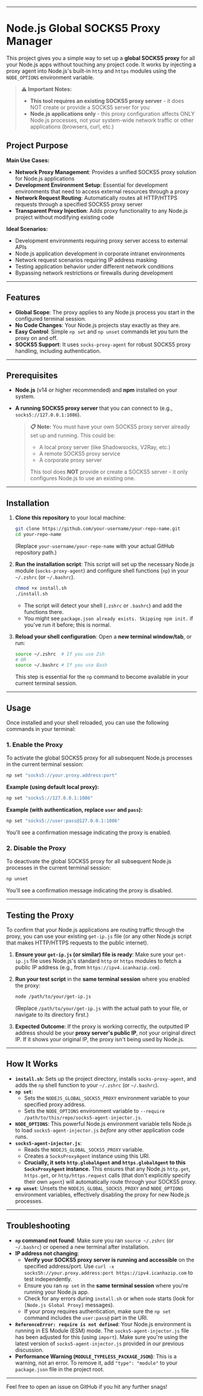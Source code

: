-----

# Node.js Global SOCKS5 Proxy Manager

This project gives you a simple way to set up a **global SOCKS5 proxy** for all your Node.js apps without touching any project code. It works by injecting a proxy agent into Node.js's built-in `http` and `https` modules using the `NODE_OPTIONS` environment variable.

> **⚠️ Important Notes:**
> - **This tool requires an existing SOCKS5 proxy server** - it does NOT create or provide a SOCKS5 server for you
> - **Node.js applications only** - this proxy configuration affects ONLY Node.js processes, not your system-wide network traffic or other applications (browsers, curl, etc.)

## Project Purpose

**Main Use Cases:**
- **Network Proxy Management**: Provides a unified SOCKS5 proxy solution for Node.js applications
- **Development Environment Setup**: Essential for development environments that need to access external resources through a proxy
- **Network Request Routing**: Automatically routes all HTTP/HTTPS requests through a specified SOCKS5 proxy server
- **Transparent Proxy Injection**: Adds proxy functionality to any Node.js project without modifying existing code

**Ideal Scenarios:**
- Development environments requiring proxy server access to external APIs
- Node.js application development in corporate intranet environments
- Network request scenarios requiring IP address masking
- Testing application behavior under different network conditions
- Bypassing network restrictions or firewalls during development

-----

## Features

  * **Global Scope**: The proxy applies to any Node.js process you start in the configured terminal session.
  * **No Code Changes**: Your Node.js projects stay exactly as they are.
  * **Easy Control**: Simple `np set` and `np unset` commands let you turn the proxy on and off.
  * **SOCKS5 Support**: It uses `socks-proxy-agent` for robust SOCKS5 proxy handling, including authentication.

-----

## Prerequisites

  * **Node.js** (v14 or higher recommended) and **npm** installed on your system.
  * **A running SOCKS5 proxy server** that you can connect to (e.g., `socks5://127.0.0.1:1086`).
    
    > **📋 Note:** You must have your own SOCKS5 proxy server already set up and running. This could be:
    > - A local proxy server (like Shadowsocks, V2Ray, etc.)
    > - A remote SOCKS5 proxy service
    > - A corporate proxy server
    > 
    > This tool does **NOT** provide or create a SOCKS5 server - it only configures Node.js to use an existing one.

-----

## Installation

1.  **Clone this repository** to your local machine:

    ```bash
    git clone https://github.com/your-username/your-repo-name.git
    cd your-repo-name
    ```

    (Replace `your-username/your-repo-name` with your actual GitHub repository path.)

2.  **Run the installation script**:
    This script will set up the necessary Node.js module (`socks-proxy-agent`) and configure shell functions (`np`) in your `~/.zshrc` (or `~/.bashrc`).

    ```bash
    chmod +x install.sh
    ./install.sh
    ```

      * The script will detect your shell (`.zshrc` or `.bashrc`) and add the functions there.
      * You might see `package.json already exists. Skipping npm init.` if you've run it before; this is normal.

3.  **Reload your shell configuration**:
    Open a **new terminal window/tab**, or run:

    ```bash
    source ~/.zshrc  # If you use Zsh
    # OR
    source ~/.bashrc # If you use Bash
    ```

    This step is essential for the `np` command to become available in your current terminal session.

-----

## Usage

Once installed and your shell reloaded, you can use the following commands in your terminal:

### 1\. Enable the Proxy

To activate the global SOCKS5 proxy for all subsequent Node.js processes in the current terminal session:

```bash
np set "socks5://your.proxy.address:port"
```

**Example (using default local proxy):**

```bash
np set "socks5://127.0.0.1:1086"
```

**Example (with authentication, replace `user` and `pass`):**

```bash
np set "socks5://user:pass@127.0.0.1:1086"
```

You'll see a confirmation message indicating the proxy is enabled.

### 2\. Disable the Proxy

To deactivate the global SOCKS5 proxy for all subsequent Node.js processes in the current terminal session:

```bash
np unset
```

You'll see a confirmation message indicating the proxy is disabled.

-----

## Testing the Proxy

To confirm that your Node.js applications are routing traffic through the proxy, you can use your existing `get-ip.js` file (or any other Node.js script that makes HTTP/HTTPS requests to the public internet).

1.  **Ensure your `get-ip.js` (or similar) file is ready**:
    Make sure your `get-ip.js` file uses Node.js's standard `http` or `https` modules to fetch a public IP address (e.g., from `https://ipv4.icanhazip.com`).

2.  **Run your test script** in the **same terminal session** where you enabled the proxy:

    ```bash
    node /path/to/your/get-ip.js
    ```

    (Replace `/path/to/your/get-ip.js` with the actual path to your file, or navigate to its directory first.)

3.  **Expected Outcome**: If the proxy is working correctly, the outputted IP address should be your **proxy server's public IP**, not your original direct IP. If it shows your original IP, the proxy isn't being used by Node.js.

-----

## How It Works

  * **`install.sh`**: Sets up the project directory, installs `socks-proxy-agent`, and adds the `np` shell function to your `~/.zshrc` (or `~/.bashrc`).
  * **`np set`**:
      * Sets the `NODEJS_GLOBAL_SOCKS5_PROXY` environment variable to your specified proxy address.
      * Sets the `NODE_OPTIONS` environment variable to `--require /path/to/this/repo/socks5-agent-injector.js`.
  * **`NODE_OPTIONS`**: This powerful Node.js environment variable tells Node.js to load `socks5-agent-injector.js` *before* any other application code runs.
  * **`socks5-agent-injector.js`**:
      * Reads the `NODEJS_GLOBAL_SOCKS5_PROXY` variable.
      * Creates a `SocksProxyAgent` instance using this URI.
      * **Crucially, it sets `http.globalAgent` and `https.globalAgent` to this `SocksProxyAgent` instance.** This ensures that any Node.js `http.get`, `https.get`, or `http/https.request` calls (that don't explicitly specify their own `agent`) will automatically route through your SOCKS5 proxy.
  * **`np unset`**: Unsets the `NODEJS_GLOBAL_SOCKS5_PROXY` and `NODE_OPTIONS` environment variables, effectively disabling the proxy for new Node.js processes.

-----

## Troubleshooting

  * **`np` command not found**: Make sure you ran `source ~/.zshrc` (or `~/.bashrc`) or opened a new terminal after installation.
  * **IP address not changing**:
      * **Verify your SOCKS5 proxy server is running and accessible** on the specified address/port. Use `curl -x socks5h://your.proxy.address:port https://ipv4.icanhazip.com` to test independently.
      * Ensure you ran `np set` in the **same terminal session** where you're running your Node.js app.
      * Check for any errors during `install.sh` or when `node` starts (look for `[Node.js Global Proxy]` messages).
      * If your proxy requires authentication, make sure the `np set` command includes the `user:pass@` part in the URI.
  * **`ReferenceError: require is not defined`**: Your Node.js environment is running in ES Module (ESM) mode. The `socks5-agent-injector.js` file has been adjusted for this (using `import`). Make sure you're using the latest version of `socks5-agent-injector.js` provided in our previous discussion.
  * **Performance Warning (`MODULE_TYPELESS_PACKAGE_JSON`)**: This is a warning, not an error. To remove it, add `"type": "module"` to your `package.json` file in the project root.

-----

Feel free to open an issue on GitHub if you hit any further snags\!